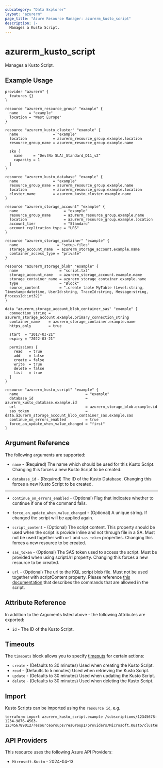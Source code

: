 ```yaml
---
subcategory: "Data Explorer"
layout: "azurerm"
page_title: "Azure Resource Manager: azurerm_kusto_script"
description: |-
  Manages a Kusto Script.
---
```


# azurerm_kusto_script

Manages a Kusto Script.

## Example Usage

```hcl
provider "azurerm" {
  features {}
}

resource "azurerm_resource_group" "example" {
  name     = "example"
  location = "West Europe"
}

resource "azurerm_kusto_cluster" "example" {
  name                = "example"
  location            = azurerm_resource_group.example.location
  resource_group_name = azurerm_resource_group.example.name

  sku {
    name     = "Dev(No SLA)_Standard_D11_v2"
    capacity = 1
  }
}

resource "azurerm_kusto_database" "example" {
  name                = "example"
  resource_group_name = azurerm_resource_group.example.name
  location            = azurerm_resource_group.example.location
  cluster_name        = azurerm_kusto_cluster.example.name
}

resource "azurerm_storage_account" "example" {
  name                     = "example"
  resource_group_name      = azurerm_resource_group.example.name
  location                 = azurerm_resource_group.example.location
  account_tier             = "Standard"
  account_replication_type = "LRS"
}

resource "azurerm_storage_container" "example" {
  name                  = "setup-files"
  storage_account_name  = azurerm_storage_account.example.name
  container_access_type = "private"
}

resource "azurerm_storage_blob" "example" {
  name                   = "script.txt"
  storage_account_name   = azurerm_storage_account.example.name
  storage_container_name = azurerm_storage_container.example.name
  type                   = "Block"
  source_content         = ".create table MyTable (Level:string, Timestamp:datetime, UserId:string, TraceId:string, Message:string, ProcessId:int32)"
}

data "azurerm_storage_account_blob_container_sas" "example" {
  connection_string = azurerm_storage_account.example.primary_connection_string
  container_name    = azurerm_storage_container.example.name
  https_only        = true

  start  = "2017-03-21"
  expiry = "2022-03-21"

  permissions {
    read   = true
    add    = false
    create = false
    write  = true
    delete = false
    list   = true
  }
}

resource "azurerm_kusto_script" "example" {
  name                               = "example"
  database_id                        = azurerm_kusto_database.example.id
  url                                = azurerm_storage_blob.example.id
  sas_token                          = data.azurerm_storage_account_blob_container_sas.example.sas
  continue_on_errors_enabled         = true
  force_an_update_when_value_changed = "first"
}
```

## Argument Reference

The following arguments are supported:

* `name` - (Required) The name which should be used for this Kusto Script. Changing this forces a new Kusto Script to be created.
  
* `database_id` - (Required) The ID of the Kusto Database. Changing this forces a new Kusto Script to be created.

---

* `continue_on_errors_enabled` - (Optional) Flag that indicates whether to continue if one of the command fails.

* `force_an_update_when_value_changed` - (Optional) A unique string. If changed the script will be applied again.

* `script_content` - (Optional) The script content. This property should be used when the script is provide inline and not through file in a SA. Must not be used together with `url` and `sas_token` properties. Changing this forces a new resource to be created.

* `sas_token` - (Optional) The SAS token used to access the script. Must be provided when using scriptUrl property. Changing this forces a new resource to be created.

* `url` - (Optional) The url to the KQL script blob file. Must not be used together with scriptContent property. Please reference [this documentation](https://docs.microsoft.com/azure/data-explorer/database-script) that describes the commands that are allowed in the script.

## Attribute Reference

In addition to the Arguments listed above - the following Attributes are exported:

* `id` - The ID of the Kusto Script.

## Timeouts

The `timeouts` block allows you to specify [timeouts](https://developer.hashicorp.com/terraform/language/resources/configure#define-operation-timeouts) for certain actions:

* `create` - (Defaults to 30 minutes) Used when creating the Kusto Script.
* `read` - (Defaults to 5 minutes) Used when retrieving the Kusto Script.
* `update` - (Defaults to 30 minutes) Used when updating the Kusto Script.
* `delete` - (Defaults to 30 minutes) Used when deleting the Kusto Script.

## Import

Kusto Scripts can be imported using the `resource id`, e.g.

```shell
terraform import azurerm_kusto_script.example /subscriptions/12345678-1234-9876-4563-123456789012/resourceGroups/resGroup1/providers/Microsoft.Kusto/clusters/cluster1/databases/database1/scripts/script1
```

## API Providers
<!-- This section is generated, changes will be overwritten -->
This resource uses the following Azure API Providers:

* `Microsoft.Kusto` - 2024-04-13
